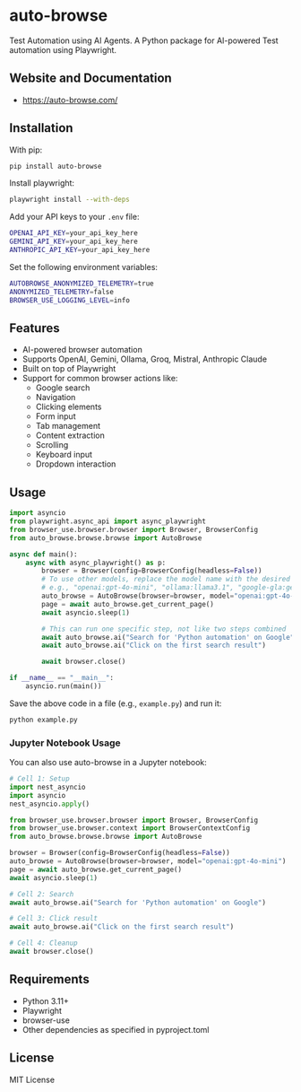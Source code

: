 # auto-browse

Test Automation using AI Agents.
A Python package for AI-powered Test automation using Playwright.

## Website and Documentation
  - https://auto-browse.com/

## Installation

With pip:
```bash
pip install auto-browse
```

Install playwright:
```bash
playwright install --with-deps
```

Add your API keys to your `.env` file:
```bash
OPENAI_API_KEY=your_api_key_here
GEMINI_API_KEY=your_api_key_here
ANTHROPIC_API_KEY=your_api_key_here
```

Set the following environment variables:
```bash
AUTOBROWSE_ANONYMIZED_TELEMETRY=true
ANONYMIZED_TELEMETRY=false
BROWSER_USE_LOGGING_LEVEL=info
```
## Features

- AI-powered browser automation
- Supports OpenAI, Gemini, Ollama, Groq, Mistral, Anthropic Claude
- Built on top of Playwright
- Support for common browser actions like:
  - Google search
  - Navigation
  - Clicking elements
  - Form input
  - Tab management
  - Content extraction
  - Scrolling
  - Keyboard input
  - Dropdown interaction

## Usage

```python
import asyncio
from playwright.async_api import async_playwright
from browser_use.browser.browser import Browser, BrowserConfig
from auto_browse.browse.browse import AutoBrowse

async def main():
    async with async_playwright() as p:
        browser = Browser(config=BrowserConfig(headless=False))
        # To use other models, replace the model name with the desired model
        # e.g., "openai:gpt-4o-mini", "ollama:llama3.1", "google-gla:gemini-1.5-flash", groq:gemma2-9b-it, mistral:mistral-large-latest
        auto_browse = AutoBrowse(browser=browser, model="openai:gpt-4o-mini")
        page = await auto_browse.get_current_page()
        await asyncio.sleep(1)

        # This can run one specific step, not like two steps combined
        await auto_browse.ai("Search for 'Python automation' on Google")
        await auto_browse.ai("Click on the first search result")

        await browser.close()

if __name__ == "__main__":
    asyncio.run(main())
```

Save the above code in a file (e.g., `example.py`) and run it:

```bash
python example.py
```

### Jupyter Notebook Usage

You can also use auto-browse in a Jupyter notebook:

```python
# Cell 1: Setup
import nest_asyncio
import asyncio
nest_asyncio.apply()

from browser_use.browser.browser import Browser, BrowserConfig
from browser_use.browser.context import BrowserContextConfig
from auto_browse.browse.browse import AutoBrowse

browser = Browser(config=BrowserConfig(headless=False))
auto_browse = AutoBrowse(browser=browser, model="openai:gpt-4o-mini")
page = await auto_browse.get_current_page()
await asyncio.sleep(1)

# Cell 2: Search
await auto_browse.ai("Search for 'Python automation' on Google")

# Cell 3: Click result
await auto_browse.ai("Click on the first search result")

# Cell 4: Cleanup
await browser.close()
```

## Requirements

- Python 3.11+
- Playwright
- browser-use
- Other dependencies as specified in pyproject.toml

## License

MIT License